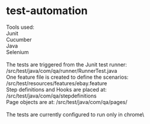 # test-automation

Tools used:  
Junit\
Cucumber\
Java\
Selenium\
\
The tests are triggered from the Junit test runner: /src/test/java/com/qa/runner/RunnerTest.java\
One feature file is created to define the scenarios: /src/test/resources/features/ebay.feature\
Step definitions and Hooks are placed at: /src/test/java/com/qa/stepdefinitions\
Page objects are at: /src/test/java/com/qa/pages/\
\
The tests are currently configured to run only in chrome\
